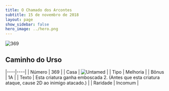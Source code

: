 ```yaml
---
title: O Chamado dos Arcontes
subtitle: 15 de novembro de 2018
layout: page
show_sidebar: false
hero_image: ../hero.png
---
```


![369](https://cdn.keyforgegame.com/media/card_front/pt/341_369_3822X74RGM8F_pt.png)

## Caminho do Urso

|----|----|
| Número | 369 |
| Casa | ![Untamed](https://archonarcana.com/images/thumb/b/bd/Untamed.png/22px-Untamed.png "Indomados") |
| Tipo | Melhoria |
| Bônus | 1A |
| Texto | Esta criatura ganha emboscada 2. (Antes que esta criatura ataque, cause 2D ao inimigo atacado.) |
| Raridade | Incomum |
